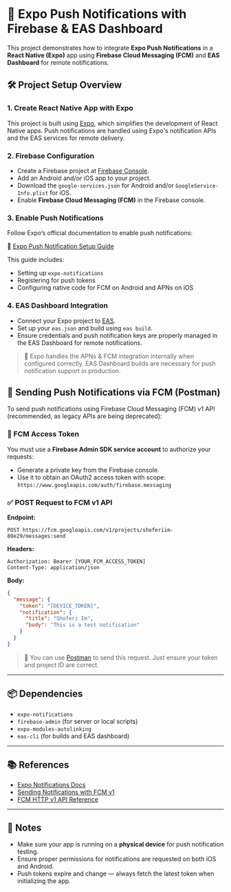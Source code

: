 # 📲 Expo Push Notifications with Firebase & EAS Dashboard

This project demonstrates how to integrate **Expo Push Notifications** in a **React Native (Expo)** app using **Firebase Cloud Messaging (FCM)** and **EAS Dashboard** for remote notifications.

## 🛠 Project Setup Overview

### 1. Create React Native App with Expo

This project is built using [Expo](https://expo.dev/), which simplifies the development of React Native apps. Push notifications are handled using Expo's notification APIs and the EAS services for remote delivery.

### 2. Firebase Configuration

* Create a Firebase project at [Firebase Console](https://console.firebase.google.com).
* Add an Android and/or iOS app to your project.
* Download the `google-services.json` for Android and/or `GoogleService-Info.plist` for iOS.
* Enable **Firebase Cloud Messaging (FCM)** in the Firebase console.

### 3. Enable Push Notifications

Follow Expo’s official documentation to enable push notifications:

🔗 [Expo Push Notification Setup Guide](https://docs.expo.dev/push-notifications/push-notifications-setup/)

This guide includes:

* Setting up `expo-notifications`
* Registering for push tokens
* Configuring native code for FCM on Android and APNs on iOS

### 4. EAS Dashboard Integration

* Connect your Expo project to [EAS](https://expo.dev/eas).
* Set up your `eas.json` and build using `eas build`.
* Ensure credentials and push notification keys are properly managed in the EAS Dashboard for remote notifications.

> 📘 Expo handles the APNs & FCM integration internally when configured correctly. EAS Dashboard builds are necessary for push notification support in production.

## 🔔 Sending Push Notifications via FCM (Postman)

To send push notifications using Firebase Cloud Messaging (FCM) v1 API (recommended, as legacy APIs are being deprecated):

### 🔐 FCM Access Token

You must use a **Firebase Admin SDK service account** to authorize your requests:

* Generate a private key from the Firebase console.
* Use it to obtain an OAuth2 access token with scope:
  `https://www.googleapis.com/auth/firebase.messaging`

### ✅ POST Request to FCM v1 API

**Endpoint:**

```
POST https://fcm.googleapis.com/v1/projects/shoferiim-80e29/messages:send
```

**Headers:**

```
Authorization: Bearer [YOUR_FCM_ACCESS_TOKEN]
Content-Type: application/json
```

**Body:**

```json
{
  "message": {
    "token": "[DEVICE_TOKEN]",
    "notification": {
      "title": "Shoferi Im",
      "body": "This is a test notification"
    }
  }
}
```

> 🧪 You can use [Postman](https://www.postman.com/) to send this request. Just ensure your token and project ID are correct.

---

## 📦 Dependencies

* `expo-notifications`
* `firebase-admin` (for server or local scripts)
* `expo-modules-autolinking`
* `eas-cli` (for builds and EAS dashboard)

---

## 📚 References

* [Expo Notifications Docs](https://docs.expo.dev/push-notifications/overview/)
* [Sending Notifications with FCM v1](https://docs.expo.dev/push-notifications/sending-notifications-custom/)
* [FCM HTTP v1 API Reference](https://firebase.google.com/docs/cloud-messaging/send-message)

---

## 🚀 Notes

* Make sure your app is running on a **physical device** for push notification testing.
* Ensure proper permissions for notifications are requested on both iOS and Android.
* Push tokens expire and change — always fetch the latest token when initializing the app.
